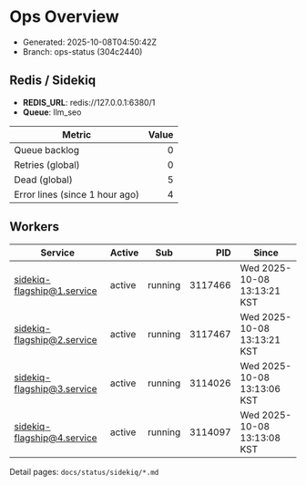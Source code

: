 # Ops Overview

- Generated: 2025-10-08T04:50:42Z
- Branch: ops-status (304c2440)

## Redis / Sidekiq
- **REDIS_URL**: redis://127.0.0.1:6380/1
- **Queue**: llm_seo

| Metric | Value |
|---|---:|
| Queue backlog | 0 |
| Retries (global) | 0 |
| Dead (global) | 5 |
| Error lines (since 1 hour ago) | 4 |

## Workers
| Service | Active | Sub | PID | Since |
|---|---|---|---:|---|
| sidekiq-flagship@1.service | active | running | 3117466 | Wed 2025-10-08 13:13:21 KST |
| sidekiq-flagship@2.service | active | running | 3117467 | Wed 2025-10-08 13:13:21 KST |
| sidekiq-flagship@3.service | active | running | 3114026 | Wed 2025-10-08 13:13:06 KST |
| sidekiq-flagship@4.service | active | running | 3114097 | Wed 2025-10-08 13:13:08 KST |

Detail pages: `docs/status/sidekiq/*.md`
